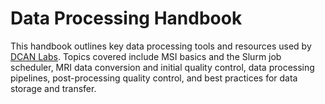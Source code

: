 # Data Processing Handbook

This handbook outlines key data processing tools and resources used by [DCAN Labs](https://innovation.umn.edu/developmental-cognition-and-neuroimaging-lab/). Topics covered include MSI basics and the Slurm job scheduler, MRI data conversion and initial quality control, data processing pipelines, post-processing quality control, and best practices for data storage and transfer.